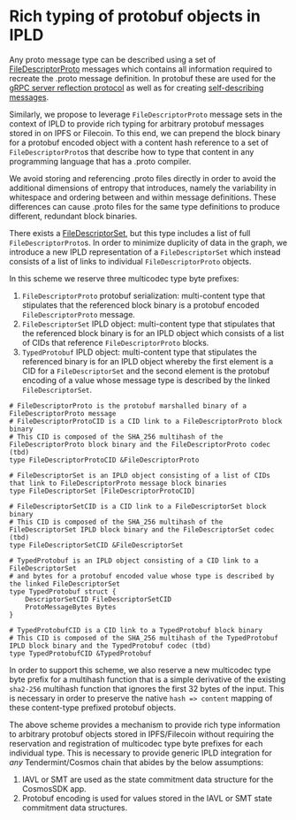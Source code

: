 # Rich typing of protobuf objects in IPLD
Any proto message type can be described using a set of
[FileDescriptorProto](https://github.com/protocolbuffers/protobuf/blob/main/src/google/protobuf/descriptor.proto#L62)
messages which contains all information required to recreate the .proto message definition. In protobuf these are used for
the [gRPC server reflection protocol](https://github.com/grpc/grpc/blob/master/doc/server-reflection.md#grpc-server-reflection-protocol)
as well as for creating [self-describing messages](https://developers.google.com/protocol-buffers/docs/techniques?authuser=2#self-description).

Similarly, we propose to leverage `FileDescriptorProto` message sets in the context of IPLD to provide rich typing for arbitrary
protobuf messages stored in on IPFS or Filecoin. To this end, we can prepend the block binary for a protobuf encoded
object with a content hash reference to a set of `FileDescriptorProto`s that describe how to type that content in any
programming language that has a .proto compiler.

We avoid storing and referencing .proto files directly in order to avoid the additional dimensions of entropy that introduces,
namely the variability in whitespace and ordering between and within message definitions. These differences can cause .proto files
for the same type definitions to produce different, redundant block binaries.

There exists a [FileDescriptorSet](https://github.com/protocolbuffers/protobuf/blob/main/src/google/protobuf/descriptor.proto#L57),
but this type includes a list of full `FileDescriptorProto`s. In order to minimize duplicity of data in the graph, we introduce
a new IPLD representation of a `FileDescriptorSet` which instead consists of a list of links to individual `FileDescriptorProto`
objects.

In this scheme we reserve three multicodec type byte prefixes:
1. `FileDescriptorProto` protobuf serialization: multi-content type that stipulates that the referenced block binary is a 
protobuf encoded `FileDescriptorProto` message.
2. `FileDescriptorSet` IPLD object: multi-content type that stipulates that the referenced block binary is for an IPLD object
which consists of a list of CIDs that reference `FileDescriptorProto` blocks.
3. `TypedProtobuf` IPLD object: multi-content type that stipulates the referenced binary is for an IPLD object whereby
the first element is a CID for a `FileDescriptorSet` and the second element is the protobuf encoding of a value whose
message type is described by the linked `FileDescriptorSet`.

```ipldsch
# FileDescriptorProto is the protobuf marshalled binary of a FileDescriptorProto message
# FileDescriptorProtoCID is a CID link to a FileDescriptorProto block binary
# This CID is composed of the SHA_256 multihash of the FileDescriptorProto block binary and the FileDescriptorProto codec (tbd)
type FileDescriptorProtoCID &FileDescriptorProto

# FileDescriptorSet is an IPLD object consisting of a list of CIDs that link to FileDescriptorProto message block binaries
type FileDescriptorSet [FileDescriptorProtoCID]

# FileDescriptorSetCID is a CID link to a FileDescriptorSet block binary
# This CID is composed of the SHA_256 multihash of the FileDescriptorSet IPLD block binary and the FileDescriptorSet codec (tbd)
type FileDescriptorSetCID &FileDescriptorSet

# TypedProtobuf is an IPLD object consisting of a CID link to a FileDescriptorSet
# and bytes for a protobuf encoded value whose type is described by the linked FileDescriptorSet
type TypedProtobuf struct {
    DescriptorSetCID FileDescriptorSetCID
    ProtoMessageBytes Bytes
}

# TypedProtobufCID is a CID link to a TypedProtobuf block binary
# This CID is composed of the SHA_256 multihash of the TypedProtobuf IPLD block binary and the TypedProtobuf codec (tbd)
type TypedProtobufCID &TypedProtobuf
```

In order to support this scheme, we also reserve a new multicodec type byte prefix for a multihash function
that is a simple derivative of the existing `sha2-256` multihash function that ignores the first 32 bytes of the input.
This is necessary in order to preserve the native `hash => content` mapping of these content-type prefixed protobuf objects.

The above scheme provides a mechanism to provide rich type information to arbitrary protobuf objects stored in IPFS/Filecoin
without requiring the reservation and registration of multicodec type byte prefixes for each individual type. This is
necessary to provide generic IPLD integration for *any* Tendermint/Cosmos chain that abides by the below assumptions:

1. IAVL or SMT are used as the state commitment data structure for the CosmosSDK app.
2. Protobuf encoding is used for values stored in the IAVL or SMT state commitment data structures.


